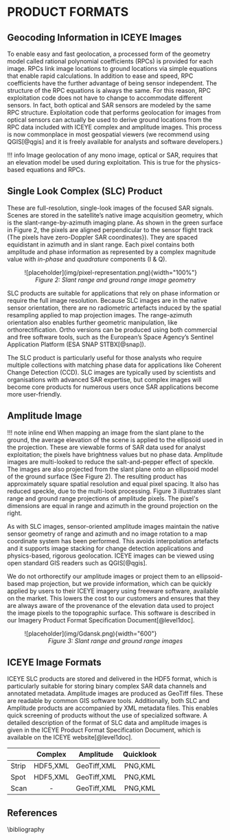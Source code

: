 # PRODUCT FORMATS
## Geocoding Information in ICEYE Images
To enable easy and fast geolocation, a processed form of the geometry model called rational polynomial coefficients (RPCs) is provided for each image. RPCs link image locations to ground locations via simple equations that enable rapid calculations. In
addition to ease and speed, RPC coefficients have the further advantage of being sensor independent. The structure of the RPC equations is always the same. For this reason, RPC exploitation code does not have to change to accommodate different sensors. In fact, both optical and SAR sensors are modeled by the same RPC structure. Exploitation code that performs geolocation for images from optical sensors can actually be used to derive ground locations from the RPC data included with ICEYE complex and amplitude images. This process is now commonplace in most geospatial viewers (we recommend using QGIS[@qgis] and it is freely available for analysts and software developers.)

!!! info
    Image geolocation of any mono image, optical or SAR, requires that an elevation model be used during exploitation. This is true for the physics-based equations and RPCs. 


## Single Look Complex (SLC) Product
These are full-resolution, single-look images of the focused SAR signals. Scenes are stored in the satellite’s native image acquisition geometry, which is the slant-range-by-azimuth imaging plane. As shown in the green surface in Figure 2, the pixels are aligned perpendicular to the sensor flight track (The pixels have zero-Doppler SAR coordinates}). They are spaced equidistant in azimuth and in slant range. Each pixel contains both amplitude and phase information as represented by a complex magnitude value with *in-phase* and *quadrature* components (I & Q).

<figure markdown>
![placeholder](img/pixel-representation.png){width="100%"}
<figcaption align = "center"><em>Figure 2: Slant range and ground range image geometry</em></figcaption>
</figure>

SLC products are suitable for applications that rely on phase information or require the full image resolution. Because SLC images are in the native sensor orientation, there are no radiometric artefacts induced by the spatial resampling applied to map projection images. The range-azimuth orientation also enables further geometric manipulation, like orthorectification. Ortho versions can be produced using both commercial and free software tools, such as the European’s Space Agency’s Sentinel Application Platform (ESA SNAP S1TBX[@snap]).

The SLC product is particularly useful for those analysts who require multiple collections with matching phase data for applications like Coherent Change Detection (CCD). SLC images are typically used by scientists and organisations with advanced SAR expertise,
but complex images will become core products for numerous users once SAR
applications become more user-friendly.

## Amplitude Image
!!! note inline end
    When mapping an image from the slant plane to the ground, the average elevation of the scene is applied to the ellipsoid used in the projection.
These are viewable forms of SAR data used for analyst exploitation; the pixels have brightness values but no phase data. Amplitude images are multi-looked to reduce the salt-and-pepper effect of speckle. The images are also projected from the slant plane onto an ellipsoid model of the ground surface (See Figure 2). The resulting product has approximately square spatial resolution and equal pixel spacing. It also has reduced speckle, due to the multi-look processing. Figure 3 illustrates slant range and ground range projections of amplitude pixels. The pixel's dimensions are equal in range and azimuth in the ground projection on the right.

As with SLC images, sensor-oriented amplitude images maintain the native sensor geometry of range and azimuth and no image rotation to a map coordinate system has been performed. This avoids interpolation artefacts and it supports image stacking for change detection applications and physics-based, rigorous geolocation. ICEYE images can be viewed using open standard GIS readers such as QGIS[@qgis]. 

We do not orthorectify our amplitude images or project them to an ellipsoid-based map projection, but we provide information, which can be quickly applied by users to their ICEYE imagery using freeware software, available on the market. This lowers the cost to our customers and ensures that they are always aware of the provenance of the elevation data used to project the image pixels to the topographic surface. This software is described in our Imagery Product Format Specification Document[@level1doc].

<!-- ### General Compensated Phase History Data}
This is a data format that contains raw pulse information and all the required ancillary data to make a SAR image from an ICEYE collection. It is not an image product and it needs a SAR Image Formation Processor (IFP) to convert the GCPHD into an image. To assist in integrating our GCPHD format into your existing SAR IFP or, just to learn a bit more about how SAR signal processing works, we provide a very simple python-based SAR Processor with out GCPHD Documentation {\color{LIGHTPURPLE}\cite{}}. -->


<figure markdown>
![placeholder](img/Gdansk.png){width="600"}
<figcaption align = "center"><em>Figure 3: Slant range and ground range images</em></figcaption>
</figure>


## ICEYE Image Formats
ICEYE SLC products are stored and delivered in the HDF5 format, which is particularly suitable for storing binary complex SAR data channels and annotated metadata. Amplitude images are produced as GeoTiff files. These are readable by common GIS software tools. Additionally, both SLC and Amplitude products are accompanied by XML metadata files. This enables quick screening of products without the use of specialized software.
A detailed description of the format of SLC data and amplitude images is given in the ICEYE Product Format Specification Document, which is available on the ICEYE website[@level1doc].

| | Complex | Amplitude | Quicklook |
|--|:--------:|:-----------:|:-----------:|
| Strip | HDF5,XML | GeoTiff,XML | PNG,KML |
| Spot | HDF5,XML | GeoTiff,XML | PNG,KML |
| Scan | - | GeoTiff,XML | PNG,KML|

## References
\bibliography

